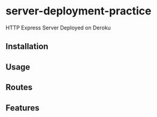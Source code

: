 # server-deployment-practice

HTTP Express Server Deployed on Deroku

## Installation

## Usage

## Routes

## Features

